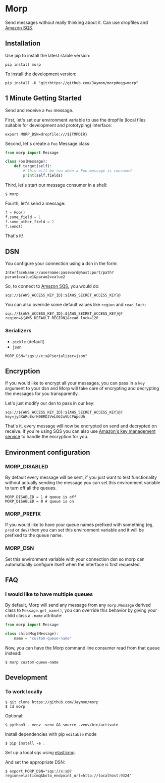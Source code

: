 # Morp

Send messages without really thinking about it. Can use dropfiles and [Amazon SQS](http://aws.amazon.com/sqs/).


## Installation

Use pip to install the latest stable version:

    pip install morp
    
To install the development version:

    pip install -U "git+https://github.com/Jaymon/morp#egg=morp"


## 1 Minute Getting Started

Send and receive a `Foo` message.

First, let's set our environment variable to use the dropfile (local files suitable for development and prototyping) interface:

    export MORP_DSN=dropfile:///${TMPDIR}

Second, let's create a `Foo` Message class:

```python
from morp import Message

class Foo(Message):
    def target(self):
        # this will be run when a Foo message is consumed
        print(self.fields)
```

Third, let's start our message consumer in a shell:

```
$ morp
```

Fourth, let's send a message:

```python
f = Foo()
f.some_field = 1
f.some_other_field = 2
f.send()
```

That's it!


## DSN

You configure your connection using a dsn in the form:

    InterfaceName://username:password@host:port/path?param1=value1&param2=value2

So, to connect to [Amazon SQS](http://aws.amazon.com/sqs/), you would do:

    sqs://${AWS_ACCESS_KEY_ID}:${AWS_SECRET_ACCESS_KEY}@

You can also override some default values like `region` and `read_lock`:

    sqs://${AWS_ACCESS_KEY_ID}:${AWS_SECRET_ACCESS_KEY}@?region=${AWS_DEFAULT_REGION}&read_lock=120


### Serializers

* `pickle` (default)
* `json`

```
MORP_DSN="sqs://x:x@?serializer=json"
```


## Encryption

If you would like to encrypt all your messages, you can pass in a `key` argument to your dsn and Morp will take care of encrypting and decrypting the messages for you transparently.

Let's just modify our dsn to pass in our key:

    sqs://${AWS_ACCESS_KEY_ID}:${AWS_SECRET_ACCESS_KEY}@?key=jy4XWRuEsrH98RD2VeLG62uVLCPWpdUh

That's it, every message will now be encrypted on send and decrypted on receive. If you're using SQS you can also use [Amazon's key management service](https://github.com/Jaymon/morp/blob/master/docs/KMS.md) to handle the encryption for you.


## Environment configuration

### MORP_DISABLED

By default every message will be sent, if you just want to test functionality without actually sending the message you can set this environment variable to turn off all the queues.

    MORP_DISABLED = 1 # queue is off
    MORP_DISABLED = 0 # queue is on


### MORP_PREFIX

If you would like to have your queue names prefixed with something (eg, `prod` or `dev`) then you can set this environment variable and it will be prefixed to the queue name.


### MORP_DSN

Set this environment variable with your connection dsn so morp can automatically configure itself when the interface is first requested.


## FAQ

### I would like to have multiple queues

By default, Morp will send any message from any `morp.Message` derived class to `Message.get_name()`, you can override this behavior by giving your child class a `.name` attribute:

```python
from morp import Message

class childMsg(Message):
    name = "custom-queue-name"
```

Now, you can have the Morp command line consumer read from that queue instead:

```
$ morp custom-queue-name
```


## Development

### To work locally

```
$ git clone https://github.com/Jaymon/morp
$ cd morp
```

Optional:

```
$ python3 - venv .venv && source .venv/bin/activate
```

Install dependencies with pip `editable` mode

```
$ pip install -e .
```

Set up a local sqs using [elasticmq](https://github.com/softwaremill/elasticmq).

And set the appropriate DSN:

```
$ export MORP_DSN="sqs://x:x@?region=elasticmq&boto_endpoint_url=http://localhost:9324"
```

